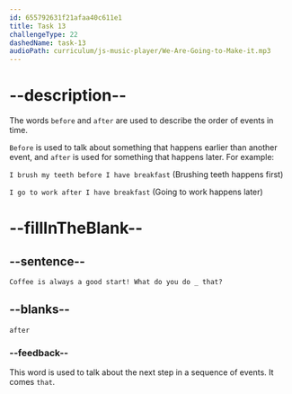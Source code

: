 ```yaml
---
id: 655792631f21afaa40c611e1
title: Task 13
challengeType: 22
dashedName: task-13
audioPath: curriculum/js-music-player/We-Are-Going-to-Make-it.mp3
---
```


<!--
AUDIO REFERENCE: 
James: Coffee is always a good start! What do you do after that?
-->

# --description--

The words `before` and `after` are used to describe the order of events in time.

`Before` is used to talk about something that happens earlier than another event, and `after` is used for something that happens later. For example:

`I brush my teeth before I have breakfast` (Brushing teeth happens first)

`I go to work after I have breakfast` (Going to work happens later)

# --fillInTheBlank--

## --sentence--

`Coffee is always a good start! What do you do _ that?`

## --blanks--

`after`

### --feedback--

This word is used to talk about the next step in a sequence of events. It comes `that`.
